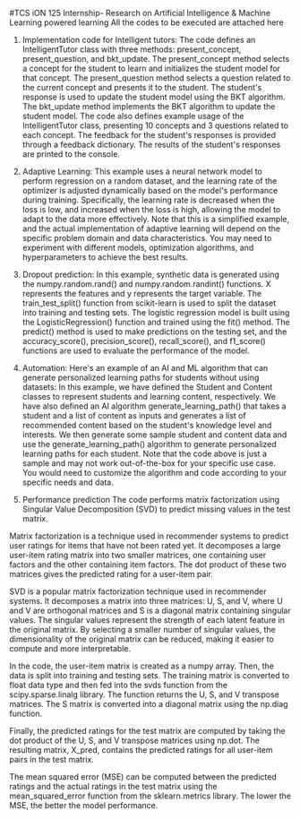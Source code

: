 #TCS iON 125 Internship- Research on Artificial Intelligence & Machine Learning powered learning
All the codes to be executed are attached here


1. Implementation code for Intelligent tutors:
The code defines an IntelligentTutor class with three methods: present_concept, present_question, and bkt_update. The present_concept method selects a concept for the student to learn and initializes the student model for that concept. The present_question method selects a question related to the current concept and presents it to the student. 
The student's response is used to update the student model using the BKT algorithm. The bkt_update method implements the BKT algorithm to update the student model.
The code also defines example usage of the IntelligentTutor class, presenting 10 concepts and 3 questions related to each concept. The feedback for the student's responses is provided through a feedback dictionary. The results of the student's responses are printed to the console.


2. Adaptive Learning:
This example uses a neural network model to perform regression on a random dataset, and the learning rate of the optimizer is adjusted dynamically based on the model's performance during training. Specifically, the learning rate is decreased when the loss is low, and increased when the loss is high, allowing the model to adapt to the data more effectively.
Note that this is a simplified example, and the actual implementation of adaptive learning will depend on the specific problem domain and data characteristics. You may need to experiment with different models, optimization algorithms, and hyperparameters to achieve the best results.


3. Dropout prediction:
In this example, synthetic data is generated using the numpy.random.rand() and numpy.random.randint() functions. X represents the features and y represents the target variable. The train_test_split() function from scikit-learn is used to split the dataset into training and testing sets. The logistic regression model is built using the LogisticRegression() function and trained using the fit() method. The predict() method is used to make predictions on the testing set, and the accuracy_score(), precision_score(), recall_score(), and f1_score() functions are used to evaluate the performance of the model.


4. Automation:
Here's an example of an AI and ML algorithm that can generate personalized learning paths for students without using datasets:
In this example, we have defined the Student and Content classes to represent students and learning content, respectively. We have also defined an AI algorithm generate_learning_path() that takes a student and a list of content as inputs and generates a list of recommended content based on the student's knowledge level and interests.
We then generate some sample student and content data and use the generate_learning_path() algorithm to generate personalized learning paths for each student.
Note that the code above is just a sample and may not work out-of-the-box for your specific use case. You would need to customize the algorithm and code according to your specific needs and data.


5. Performance prediction 
The code performs matrix factorization using Singular Value Decomposition (SVD) to predict missing values in the test matrix.

Matrix factorization is a technique used in recommender systems to predict user ratings for items that have not been rated yet. It decomposes a large user-item rating matrix into two smaller matrices, one containing user factors and the other containing item factors. The dot product of these two matrices gives the predicted rating for a user-item pair.

SVD is a popular matrix factorization technique used in recommender systems. It decomposes a matrix into three matrices: U, S, and V, where U and V are orthogonal matrices and S is a diagonal matrix containing singular values. The singular values represent the strength of each latent feature in the original matrix. By selecting a smaller number of singular values, the dimensionality of the original matrix can be reduced, making it easier to compute and more interpretable.

In the code, the user-item matrix is created as a numpy array. Then, the data is split into training and testing sets. The training matrix is converted to float data type and then fed into the svds function from the scipy.sparse.linalg library. The function returns the U, S, and V transpose matrices. The S matrix is converted into a diagonal matrix using the np.diag function.

Finally, the predicted ratings for the test matrix are computed by taking the dot product of the U, S, and V transpose matrices using np.dot. The resulting matrix, X_pred, contains the predicted ratings for all user-item pairs in the test matrix.

The mean squared error (MSE) can be computed between the predicted ratings and the actual ratings in the test matrix using the mean_squared_error function from the sklearn.metrics library. The lower the MSE, the better the model performance.
